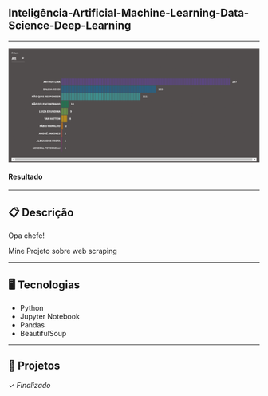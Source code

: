 ## Inteligência-Artificial-Machine-Learning-Data-Science-Deep-Learning

---

<p align="center">
<img width="700px" src="/assets_readme/resultado_analise.png" align="center" alt="foto graficos gerados" />
<h4 align="left">Resultado</h4>


---

## 📋 Descrição

Opa chefe!

Mine Projeto sobre web scraping

---

## 🖥️ Tecnologias

- Python
- Jupyter Notebook
- Pandas
- BeautifulSoup

---

## 🎨 Projetos
*✓ Finalizado*